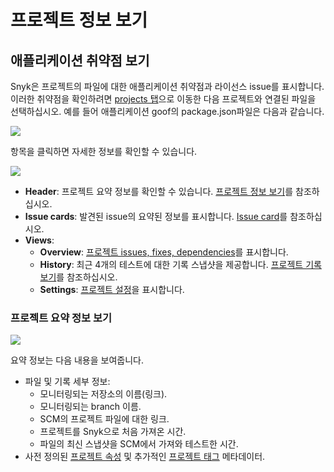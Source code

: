 # 프로젝트 정보 보기

## 애플리케이션 취약점 보기

Snyk은 프로젝트의 파일에 대한 애플리케이션 취약점과 라이선스 issue를 표시합니다. 이러한 취약점을 확인하려면 [projects 탭](https://app.snyk.io/projects)으로 이동한 다음 프로젝트와 연결된 파일을 선택하십시오. 예를 들어 애플리케이션 goof의 package.json파일은 다음과 같습니다.

![](../../../.gitbook/assets/application-vuln.png)

항목을 클릭하면 자세한 정보를 확인할 수 있습니다.

![](../../../.gitbook/assets/project-page.png)

* **Header**: 프로젝트 요약 정보를 확인할 수 있습니다. [프로젝트 정보 보기](./)를 참조하십시오.
* **Issue cards**: 발견된 issue의 요약된 정보를 표시합니다. [Issue card](../issue-card-information.md)를 참조하십시오.
* **Views**:
  * **Overview**: [프로젝트 issues, fixes, dependencies](../view-project-issues-remediations-and-dependencies.md)를 표시합니다.
  * **History**: 최근 4개의 테스트에 대한 기록 스냅샷을 제공합니다. [프로젝트 기록 보기](../view-project-history.md)를 참조하십시오.
  * **Settings**: [프로젝트 설정](../view-project-settings.md)을 표시합니다.

### 프로젝트 요약 정보 보기

![](../../../.gitbook/assets/proj-summ.png)

요약 정보는 다음 내용을 보여줍니다.

* 파일 및 기록 세부 정보:
  * 모니터링되는 저장소의 이름(링크).
  * 모니터링되는 branch 이름.
  * SCM의 프로젝트 파일에 대한 링크.
  * 프로젝트를 Snyk으로 처음 가져온 시간.
  * 파일의 최신 스냅샷을 SCM에서 가져와 테스트한 시간.
* 사전 정의된 [프로젝트 속성](../../../features/fixing-and-prioritizing-issues/policies/assign-a-policy-to-project-attributes.md) 및 추가적인 [프로젝트 태그](project-tags.md) 메타데이터.
